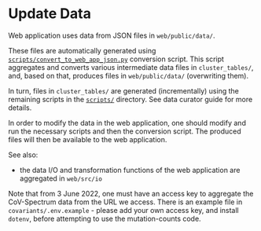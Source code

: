 # Update Data

Web application uses data from JSON files in `web/public/data/`.

These files are automatically generated using [`scripts/convert_to_web_app_json.py`](/scripts/convert_to_web_app_json.py) conversion script. This script aggregates and converts various intermediate data files in `cluster_tables/`, and, based on that, produces files in `web/public/data/` (overwriting them).

In turn, files in `cluster_tables/` are generated (incrementally) using the remaining scripts in the [`scripts/`](/scripts) directory. See data curator guide for more details.

In order to modify the data in the web application, one should modify and run the necessary scripts and then the conversion script. The produced files will then be available to the web application.

See also:

 - the data I/O and transformation functions of the web application are aggregated in `web/src/io`


Note that from 3 June 2022, one must have an access key to aggregate the CoV-Spectrum data from the URL we access. There is an example file in `covariants/.env.example` - please add your own access key, and install `dotenv`, before attempting to use the mutation-counts code.